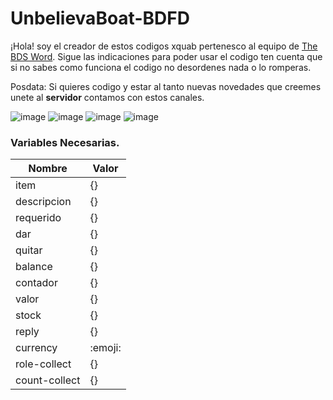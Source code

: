 # UnbelievaBoat-BDFD

¡Hola! soy el creador de estos codigos xquab pertenesco al equipo de [The BDS Word](https://discord.gg/dru9uRYKqq). Sigue las indicaciones para poder usar el codigo ten cuenta que si no sabes como funciona el codigo no desordenes nada o lo romperas.

Posdata: Si quieres codigo y estar al tanto nuevas novedades que creemes unete al **servidor** contamos con estos canales.

![image](https://github.com/quabwww/UnbelievaBoat-BDFD/assets/148601206/48c08513-60a8-4b1a-ba40-01fec23548ba) ![image](https://github.com/quabwww/UnbelievaBoat-BDFD/assets/148601206/cdfd37cb-644b-45d9-b2c7-efa3c973d10f) ![image](https://github.com/quabwww/UnbelievaBoat-BDFD/assets/148601206/ea18e114-b14e-40f9-94d3-7cf16a932f75) ![image](https://github.com/quabwww/UnbelievaBoat-BDFD/assets/148601206/81fa173c-108f-477c-9ed2-127d2b0bc6bc)






### Variables Necesarias.

|    Nombre     |  Valor  |
| --------------| ------- |
| item          |   {}    |
| descripcion   |   {}    |
| requerido     |   {}    |
| dar           |   {}    |
| quitar        |   {}    |
| balance       |   {}    |
| contador      |   {}    |
| valor         |   {}    |
| stock         |   {}    |
| reply         |   {}    |
| currency      | :emoji: |
| role-collect  |   {}    |
| count-collect |   {}    |
